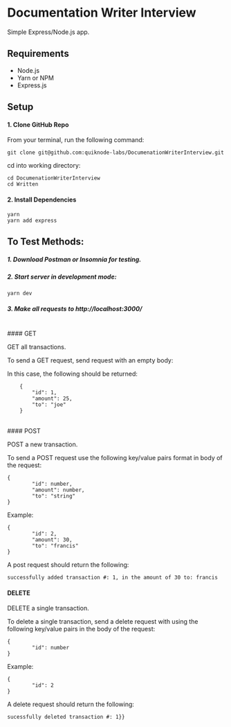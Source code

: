 # Documentation Writer Interview

Simple Express/Node.js app.

## Requirements

* Node.js
* Yarn or NPM
* Express.js

## Setup

#### 1. Clone GitHub Repo

From your terminal, run the following command:

```git clone git@github.com:quiknode-labs/DocumenationWriterInterview.git```<br/>

cd into working directory:

```cd DocumenationWriterInterview```<br/>
```cd Written```

#### 2. Install Dependencies

```yarn```<br/>
```yarn add express```

## To Test Methods:

##### 1. Download Postman or Insomnia for testing.

##### 2. Start server in development mode:

```yarn dev```

##### 3. Make all requests to http://localhost:3000/
</br>
#### GET

GET all transactions.

To send a GET request, send request with an empty body:

In this case, the following should be returned: 
```
    {
        "id": 1,
        "amount": 25,
        "to": "joe"
    }
```
<br/>
#### POST

POST a new transaction.

To send a POST request use the following key/value pairs format in body of the request:

```
{
        "id": number,
        "amount": number,
        "to": "string"
}
```

Example:
```
{
        "id": 2,
        "amount": 30,
        "to": "francis"
}
```

A post request should return the following:

```successfully added transaction #: 1, in the amount of 30 to: francis```
<br/>
#### DELETE

DELETE a single transaction.

To delete a single transaction, send a delete request with using the following key/value pairs in the body of the request:
```
{
        "id": number
}
```

Example:
```
{
        "id": 2
}
```

A delete request should return the following:

```sucessfully deleted transaction #: 1}}```